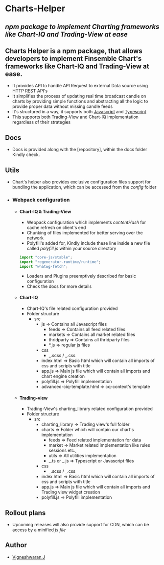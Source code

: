 # Charts-Helper

## _npm package to implement Charting frameworks like Chart-IQ and Trading-View at ease_

## Charts Helper is a npm package, that allows developers to implement Finsemble Chart's frameworks like Chart-IQ and Trading-View at ease.

- It provides API to handle API Request to external Data source using HTTP REST API's
- It simplifies the process of updating real time broadcast candle on charts by providing simple functions and abstracting all the logic to provide proper data without missing candle feeds
- It's structured in a way, it supports both [Javascript](https://developer.mozilla.org/en-US/docs/Web/API) and [Typescript](https://www.typescriptlang.org/)
- This supports both Trading-View and Chart-IQ implementation regardless of their strategies

## Docs

- Docs is provided along with the [repository], within the docs folder Kindly check.

## Utils

- Chart's helper also provides exclusive configuration files support for bundling the application, which can be accessed from the _config_ folder

- ### Webpack configuration

  - #### Chart-IQ & Trading-View
    - Webpack configuration which implements _contentHash_ for cache refresh on client's end
    - Chunking of files implemented for better serving over the network
    - Polyfill's added for, Kindly include these line inside a new file called _*polyfill.js*_ within your source directory
    ```js
    import "core-js/stable";
    import "regenerator-runtime/runtime";
    import "whatwg-fetch";
    ```
    - Loaders and Plugins preemptively described for basic configuration
    - Check the docs for more details
  - #### Chart-IQ

    - Chart-IQ's file related configuration provided
    - Folder structure
      - src
        - js => Contains all Javascript files
          - feeds => Contains all feed related files
          - markets => Contains all market related files
          - thridparty => Contains all thridparty files
          - \*.js => regular js files
        - css
          - _.scss / _.css
        - index.html => Basic html which will contain all imports of css and scripts with title
        - app.js => Main js file which will contain all imports and chart engine creation
        - polyfill.js => Polyfill implementation
        - advanced-ciq-template.html => cq-context's template

  - #### Trading-view
    - Trading-View's charting_library related configuration provided
    - Folder structure
      - src
        - charting_library => Trading view's full folder
        - charts => Folder which will contain our chart's implementation
          - feeds => Feed related implementation for data
          - market => Market related implementation like rules sessions etc.,
          - utils => All utilities implementation
          - _.ts or _.js => Typescript or Javascript files
        - css
          - _.scss / _.css
        - index.html => Basic html which will contain all imports of css and scripts with title
        - app.js => Main js file which will contain all imports and Trading view widget creation
        - polyfill.js => Polyfill implementation

## Rollout plans

- Upcoming releases will also provide support for CDN, which can be access by a minified _js file_

## Author

- [Vigneshwaran.J](mailto:vigneshwaran.j@marketsimplified.com)
